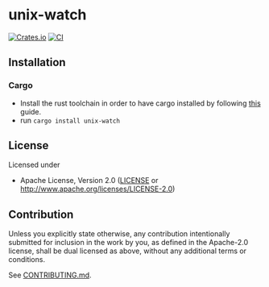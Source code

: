 # unix-watch

[![Crates.io](https://img.shields.io/crates/v/unix-watch.svg)](https://crates.io/crates/unix-watch)
[![CI](https://github.com/MilesCranmer/unix-watch/workflows/CI/badge.svg)](https://github.com/MilesCranmer/unix-watch/actions)

## Installation

### Cargo

* Install the rust toolchain in order to have cargo installed by following
  [this](https://www.rust-lang.org/tools/install) guide.
* run `cargo install unix-watch`

## License

Licensed under

 * Apache License, Version 2.0
   ([LICENSE](LICENSE) or http://www.apache.org/licenses/LICENSE-2.0)

## Contribution

Unless you explicitly state otherwise, any contribution intentionally submitted
for inclusion in the work by you, as defined in the Apache-2.0 license, shall be
dual licensed as above, without any additional terms or conditions.

See [CONTRIBUTING.md](CONTRIBUTING.md).
